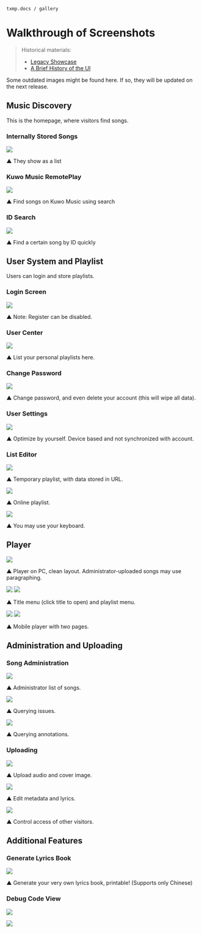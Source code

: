 `txmp.docs / gallery`

# Walkthrough of Screenshots

> Historical materials:
>
> - [Legacy Showcase](./historical-introduction.md)
> - [A Brief History of the UI](./brief-history-of-ui.md)

Some outdated images might be found here. If so, they will be updated on the next release.

## Music Discovery

This is the homepage, where visitors find songs.

### Internally Stored Songs

![](./detailed-walkthrough/discovery-internal.png)

▲ They show as a list

### Kuwo Music RemotePlay

![](./detailed-walkthrough/discovery-kuwo.png)

▲ Find songs on Kuwo Music using search

### ID Search

![](./detailed-walkthrough/discovery-query.png)

▲ Find a certain song by ID quickly

## User System and Playlist

Users can login and store playlists.

### Login Screen

![](./detailed-walkthrough/user-login.png)

▲ Note: Register can be disabled.

### User Center

![](./detailed-walkthrough/usercenter.png)

▲ List your personal playlists here.

### Change Password

![](./detailed-walkthrough/user-passwd.png)

▲ Change password, and even delete your account (this will wipe all data).

### User Settings

![](./detailed-walkthrough/argument.png)

▲ Optimize by yourself. Device based and not synchronized with account.

### List Editor

![](./detailed-walkthrough/maker-temporary.png)

▲ Temporary playlist, with data stored in URL.

![](./detailed-walkthrough/maker-online.png)

▲ Online playlist.

![](./detailed-walkthrough/maker-list.png)

▲ You may use your keyboard.

## Player

![](./detailed-walkthrough/player-index.png)

▲ Player on PC, clean layout. Administrator-uploaded songs may use paragraphing.

<img src="./detailed-walkthrough/player-index-dropdown.png" style="max-width: calc(50% - 16px)" /> <img src="./detailed-walkthrough/player-index-playlist.png" style="max-width: calc(50% - 16px)" />

▲ Title menu (click title to open) and playlist menu.

<img src="./detailed-walkthrough/player-index-mobile1.png" style="max-width: calc(50% - 16px)" /> <img src="./detailed-walkthrough/player-index-mobile2.png" style="max-width: calc(50% - 16px)" />

▲ Mobile player with two pages.

## Administration and Uploading

### Song Administration

![](./detailed-walkthrough/admin-songs.png)

▲ Administrator list of songs.

![](./detailed-walkthrough/admin-songs-compilation.png)

▲ Querying issues.

![](./detailed-walkthrough/admin-songs-ann.png)

▲ Querying annotations.

### Uploading

![](./detailed-walkthrough/admin-resource.png)

▲ Upload audio and cover image.

![](./detailed-walkthrough/admin-editor.png)

▲ Edit metadata and lyrics.

![](./detailed-walkthrough/admin-permission.png)

▲ Control access of other visitors.

## Additional Features

### Generate Lyrics Book

![](./detailed-walkthrough/inner-gendocs.png)

▲ Generate your very own lyrics book, printable! (Supports only Chinese)

### Debug Code View

![](./detailed-walkthrough/inner-code.png)

![](./detailed-walkthrough/inner-code-rp.png)
